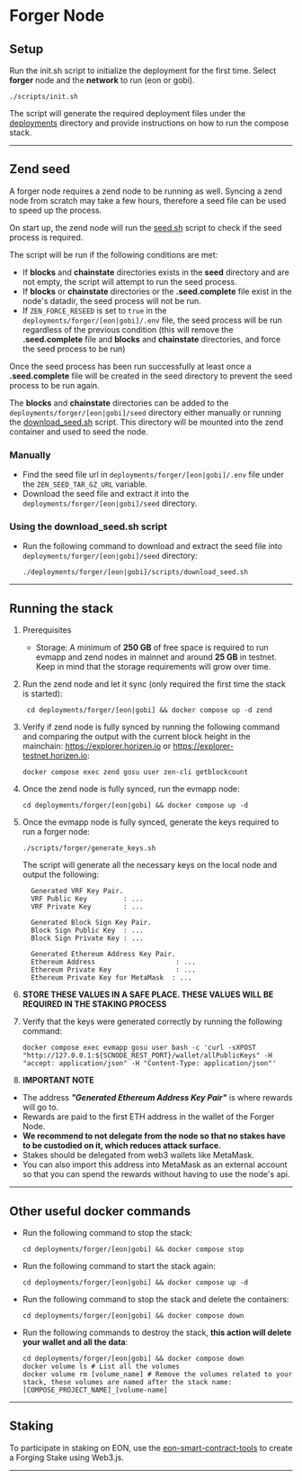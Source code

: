 # Forger Node

## Setup

Run the init.sh script to initialize the deployment for the first time. Select **forger** node and the **network** to run (eon or gobi).

```shell
./scripts/init.sh
```

The script will generate the required deployment files under the [deployments](../deployments) directory and provide instructions on how to run the compose stack.

--- 


## Zend seed

A forger node requires a zend node to be running as well. Syncing a zend node from scratch may take a few hours,
therefore a seed file can be used to speed up the process.

On start up, the zend node will run the [seed.sh](../scripts/forger/seed/seed.sh) script to check if the seed process is required.

The script will be run if the following conditions are met:

- If **blocks** and **chainstate** directories exists in the **seed** directory and are not empty, the script will attempt to run the seed process.
- If **blocks** or **chainstate** directories or the **.seed.complete** file exist in the node's datadir, the seed process will not be run.
- If `ZEN_FORCE_RESEED` is set to `true` in the `deployments/forger/[eon|gobi]/.env` file, the seed process will be run regardless of the previous condition 
(this will remove the **.seed.complete** file and **blocks** and **chainstate** directories, and force the seed process to be run)

Once the seed process has been run successfully at least once a **.seed.complete** file will be created in the seed directory to prevent the seed process to be run again.

The **blocks** and **chainstate** directories can be added to the `deployments/forger/[eon|gobi]/seed` directory either manually or running the [download_seed.sh](../scripts/forger/seed/download_seed.sh) script.
This directory will be mounted into the zend container and used to seed the node.

### Manually

- Find the seed file url in `deployments/forger/[eon|gobi]/.env` file under the `ZEN_SEED_TAR_GZ_URL` variable.
- Download the seed file and extract it into the `deployments/forger/[eon|gobi]/seed` directory.

### Using the download_seed.sh script

- Run the following command to download and extract the seed file into `deployments/forger/[eon|gobi]/seed` directory:
    ```shell
    ./deployments/forger/[eon|gobi]/scripts/download_seed.sh
    ```
  
--- 


## Running the stack

1. Prerequisites
    - Storage: A minimum of **250 GB** of free space is required to run evmapp and zend nodes in mainnet and around **25 GB** in testnet. 
   Keep in mind that the storage requirements will grow over time.

2. Run the zend node and let it sync (only required the first time the stack is started):
   ```shell
    cd deployments/forger/[eon|gobi] && docker compose up -d zend
    ```

3. Verify if zend node is fully synced by running the following command and comparing the output with the current block height in the mainchain: https://explorer.horizen.io or https://explorer-testnet.horizen.io:
    ```shell
    docker compose exec zend gosu user zen-cli getblockcount
    ```

4. Once the zend node is fully synced, run the evmapp node:
    ```shell
    cd deployments/forger/[eon|gobi] && docker compose up -d
    ```

5. Once the evmapp node is fully synced, generate the keys required to run a forger node:
    ```shell
    ./scripts/forger/generate_keys.sh
    ```

   The script will generate all the necessary keys on the local node and output the following:
    ```shell
      Generated VRF Key Pair.
      VRF Public Key         : ...
      VRF Private Key        : ...
    
      Generated Block Sign Key Pair.
      Block Sign Public Key  : ...
      Block Sign Private Key : ...
    
      Generated Ethereum Address Key Pair.
      Ethereum Address                    : ...
      Ethereum Private Key                : ...
      Ethereum Private Key for MetaMask  : ...
    ```

6. **STORE THESE VALUES IN A SAFE PLACE. THESE VALUES WILL BE REQUIRED IN THE STAKING PROCESS**

7. Verify that the keys were generated correctly by running the following command:
    ```shell
    docker compose exec evmapp gosu user bash -c 'curl -sXPOST "http://127.0.0.1:${SCNODE_REST_PORT}/wallet/allPublicKeys" -H "accept: application/json" -H "Content-Type: application/json"'
    ```

8. **IMPORTANT NOTE**
- The address  **_"Generated Ethereum Address Key Pair"_** is where rewards will go to. 
- Rewards are paid to the first ETH address in the wallet of the Forger Node. 
- **We recommend to not delegate from the node so that no stakes have to be custodied on it, which reduces attack surface.**
- Stakes should be delegated from web3 wallets like MetaMask. 
- You can also import this address into MetaMask as an external account so that you can spend the rewards without having to use the node's api.

--- 

## Other useful docker commands

- Run the following command to stop the stack:
    ```shell
    cd deployments/forger/[eon|gobi] && docker compose stop
    ```
- Run the following command to start the stack again:
    ```shell
    cd deployments/forger/[eon|gobi] && docker compose up -d
    ```
- Run the following command to stop the stack and delete the containers:
    ```shell
    cd deployments/forger/[eon|gobi] && docker compose down
    ```
- Run the following commands to destroy the stack, **this action will delete your wallet and all the data**:
    ```shell
    cd deployments/forger/[eon|gobi] && docker compose down
    docker volume ls # List all the volumes
    docker volume rm [volume_name] # Remove the volumes related to your stack, these volumes are named after the stack name: [COMPOSE_PROJECT_NAME]_[volume-name]
    ```

---

## Staking

To participate in staking on EON, use the [eon-smart-contract-tools](https://github.com/HorizenOfficial/eon-smart-contract-tools) to create a Forging Stake using Web3.js.

---
